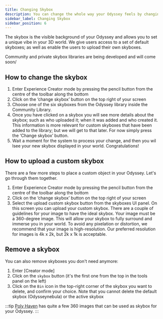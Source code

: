 ```yaml
---
title: Changing Skybox
description: You can change the whole way your Odyssey feels by changing the skybox (the background in which your Odyssey is wrapped). This article expains how to change the background of your Odyssey.
sidebar_label: Changing Skybox
sidebar_position: 6
---
```


The skybox is the visible background of your Odyssey and allows you to set a unique vibe in your 3D world. We give users access to a set of default skyboxes; as well as enable the users to upload their own skyboxes. 

Community and private skybox libraries are being developed and will come soon/

## How to change the skybox

1. Enter Experience Creator mode by pressing the pencil button from the centre of the toolbar along the bottom
2. Click on the ‘change skybox’ button on the top right of your screen
3. Choose one of the six skyboxes from the Odyssey library inside the Community Library. 
4. Once you have clicked on a skybox you will see more details about the skybox; such as who uploaded it; when it was added and who created it. This information is more relevant for custom skyboxes that have been added to the library; but we will get to that later. For now simply press the ‘Change skybox’ button. 
5. Wait a moment for the system to process your change, and then you wil lsee your new skybox displayed in your world. Congratulations! 

## How to upload a custom skybox

There are a few more steps to place a custom object in your Odyssey. Let's go through them together. 

1. Enter Experience Creator mode by pressing the pencil button from the centre of the toolbar along the bottom
2. Click on the ‘change skybox’ button on the top right of your screen
3. Select the upload custom skybox button from the skyboxes UI panel.
On this screen you can upload your custom skybox. There are a couple of guidelines for your image to have the ideal skybox. Your image must be a 360-degree image. This will allow your skybox to fully surround and immerse you in your world. To avoid any pixelation or distortion, we recommend that your image is high-resolution. Our preferred resolution for images is 4k x 2k, but 2k x 1k is acceptable.

## Remove a skybox

You can also remove skyboxes you don't need anymore:

1. Enter [Creator mode]
2. Click on the `skybox` button (it's the first one from the top in the tools panel on the left)
3. Click on the `Bin` icon in the top-right corner of the skybox you want to delete, and confirm your choice. Note that you cannot delete the default skybox (Odysseynebula) or the active skybox


:::tip
[Poly Haven](https://polyhaven.com/hdris) has quite a few 360 images that can be used as skybox for your Odyssey.
:::